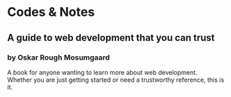<div class="Manchet">
	<h1>Codes &amp; Notes</h1>
	<h2>A guide to web development that you can trust</h2>
	<h3>by <span class="Author">Oskar Rough Mosumgaard</span></h3>
	<p>A book for anyone wanting to learn more about web development.<br>Whether you are just getting started or need a trustworthy reference, this is it.</p>
</div>
